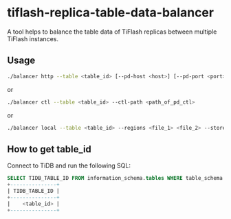 # tiflash-replica-table-data-balancer

A tool helps to balance the table data of TiFlash replicas between multiple TiFlash instances.

## Usage

```bash
./balancer http --table <table_id> [--pd-host <host>] [--pd-port <port>] [--ssl-ca <ca>] [--ssl-cert <cert>] [--ssl-key <key>]
```

or

```bash
./balancer ctl --table <table_id> --ctl-path <path_of_pd_ctl>
```

or

```bash
./balancer local --table <table_id> --regions <file_1> <file_2> --stores <store_file>
```


## How to get table_id

Connect to TiDB and run the following SQL:

```sql
SELECT TIDB_TABLE_ID FROM information_schema.tables WHERE table_schema = '<database>' AND table_name = '<table>';
+---------------+
| TIDB_TABLE_ID |
+---------------+
|    <table_id> |
+---------------+
```
